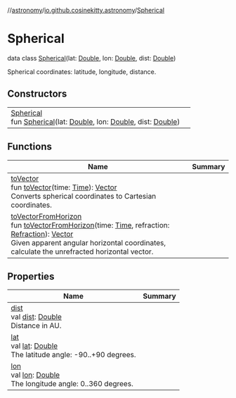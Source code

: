 //[astronomy](../../../index.md)/[io.github.cosinekitty.astronomy](../index.md)/[Spherical](index.md)

# Spherical

data class [Spherical](index.md)(lat: [Double](https://kotlinlang.org/api/latest/jvm/stdlib/kotlin/-double/index.html), lon: [Double](https://kotlinlang.org/api/latest/jvm/stdlib/kotlin/-double/index.html), dist: [Double](https://kotlinlang.org/api/latest/jvm/stdlib/kotlin/-double/index.html))

Spherical coordinates: latitude, longitude, distance.

## Constructors

| | |
|---|---|
| [Spherical](-spherical.md)<br>fun [Spherical](-spherical.md)(lat: [Double](https://kotlinlang.org/api/latest/jvm/stdlib/kotlin/-double/index.html), lon: [Double](https://kotlinlang.org/api/latest/jvm/stdlib/kotlin/-double/index.html), dist: [Double](https://kotlinlang.org/api/latest/jvm/stdlib/kotlin/-double/index.html)) |

## Functions

| Name | Summary |
|---|---|
| [toVector](to-vector.md)<br>fun [toVector](to-vector.md)(time: [Time](../-time/index.md)): [Vector](../-vector/index.md)<br>Converts spherical coordinates to Cartesian coordinates. |
| [toVectorFromHorizon](to-vector-from-horizon.md)<br>fun [toVectorFromHorizon](to-vector-from-horizon.md)(time: [Time](../-time/index.md), refraction: [Refraction](../-refraction/index.md)): [Vector](../-vector/index.md)<br>Given apparent angular horizontal coordinates, calculate the unrefracted horizontal vector. |

## Properties

| Name | Summary |
|---|---|
| [dist](dist.md)<br>val [dist](dist.md): [Double](https://kotlinlang.org/api/latest/jvm/stdlib/kotlin/-double/index.html)<br>Distance in AU. |
| [lat](lat.md)<br>val [lat](lat.md): [Double](https://kotlinlang.org/api/latest/jvm/stdlib/kotlin/-double/index.html)<br>The latitude angle: -90..+90 degrees. |
| [lon](lon.md)<br>val [lon](lon.md): [Double](https://kotlinlang.org/api/latest/jvm/stdlib/kotlin/-double/index.html)<br>The longitude angle: 0..360 degrees. |
